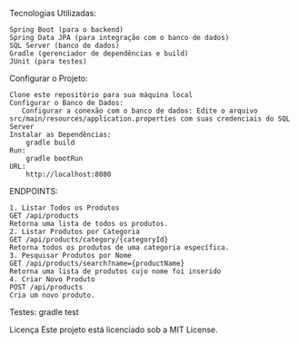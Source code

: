 Tecnologias Utilizadas:

    Spring Boot (para o backend)
    Spring Data JPA (para integração com o banco de dados)
    SQL Server (banco de dados)
    Gradle (gerenciador de dependências e build)
    JUnit (para testes)

Configurar o Projeto:

    Clone este repositório para sua máquina local
    Configurar o Banco de Dados:
       Configurar a conexão com o banco de dados: Edite o arquivo src/main/resources/application.properties com suas credenciais do SQL Server
    Instalar as Dependências:
        gradle build
    Run:
        gradle bootRun
    URL:
        http://localhost:8080

ENDPOINTS:

    1. Listar Todos os Produtos
    GET /api/products
    Retorna uma lista de todos os produtos.
    2. Listar Produtos por Categoria
    GET /api/products/category/{categoryId}
    Retorna todos os produtos de uma categoria específica.
    3. Pesquisar Produtos por Nome
    GET /api/products/search?name={productName}
    Retorna uma lista de produtos cujo nome foi inserido
    4. Criar Novo Produto
    POST /api/products 
    Cria um novo produto.

Testes:
    gradle test

Licença
    Este projeto está licenciado sob a MIT License.



